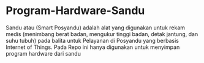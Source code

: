 # Program-Hardware-Sandu
Sandu atau (Smart Posyandu) adalah alat yang digunakan untuk rekam medis (menimbang berat   badan, mengukur tinggi badan, detak jantung, dan suhu tubuh) pada balita untuk Pelayanan di Posyandu yang berbasis Internet of Things.
Pada Repo ini hanya digunakan untuk menyimpan program hardware dari sandu
